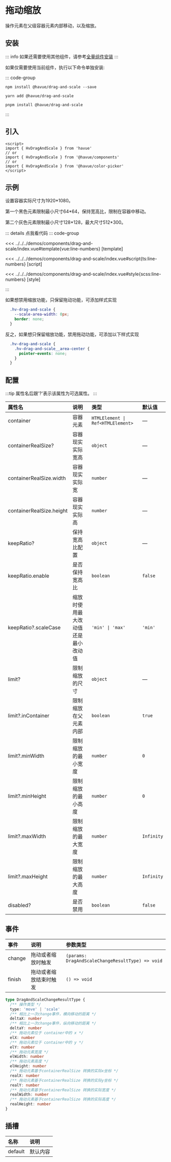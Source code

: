 # 拖动缩放

操作元素在父级容器元素内部移动，以及缩放。

## 安装

::: info
如果还需要使用其他组件，请参考[全量组件安装](./index.md)
:::

如果仅需要使用当前组件，执行以下命令单独安装:

::: code-group

```shell [npm]
npm install @havue/drag-and-scale --save
```

```shell [yarn]
yarn add @havue/drag-and-scale
```

```shell [pnpm]
pnpm install @havue/drag-and-scale
```

:::

## 引入

```vue
<script>
import { HvDragAndScale } from 'havue'
// or 
import { HvDragAndScale } from '@havue/components'
// or
import { HvDragAndScale } from '@havue/color-picker'
</script>
```

## 示例

设置容器实际尺寸为1920*1080。

第一个黑色元素限制最小尺寸64*64，保持宽高比，限制在容器中移动。

第二个灰色元素限制最小尺寸128\*128，最大尺寸512\*300。

<script setup lang="ts">
import Demo from '@/components/drag-and-scale/index.vue'

</script>

<Demo></Demo>

::: details 点我看代码
::: code-group

<<< ../../../demos/components/drag-and-scale/index.vue#template{vue:line-numbers} [template]

<<< ../../../demos/components/drag-and-scale/index.vue#script{ts:line-numbers} [script]

<<< ../../../demos/components/drag-and-scale/index.vue#style{scss:line-numbers} [style]

:::

如果想禁用缩放功能，只保留拖动功能，可添加样式实现

```css
  .hv-drag-and-scale {
    --scale-area-width: 0px;
    border: none;
  }
```

反之，如果想只保留缩放功能，禁用拖动功能，可添加以下样式实现

```scss
  .hv-drag-and-scale {
    .hv-drag-and-scale__area-center {
      pointer-events: none;
    }
  }
```

## 配置

:::tip
属性名后跟'?'表示该属性为可选属性。
:::

| 属性名                   | 说明                               | 类型                               | 默认值       |
| :----------------------- | :--------------------------------- | :--------------------------------- | :----------- |
| container                | 容器元素                           | `HTMLElement \| Ref<HTMLElement>` | —           |
| containerRealSize?       | 容器现实实际宽高                   | `object`                         | —           |
| containerRealSize.width  | 容器现实实际宽                     | `number`                         | —           |
| containerRealSize.height | 容器现实实际高                     | `number`                         | —           |
| keepRatio?               | 保持宽高比配置                     | `object`                         | —           |
| keepRatio.enable         | 是否保持宽高比                     | `boolean`                        | `false`    |
| keepRatio?.scaleCase     | 缩放时使用最大改动值还是最小改动值 | `'min' \| 'max'`                  | `'min'`    |
| limit?                   | 限制缩放的尺寸                     | `object`                         | —           |
| limit?.inContainer       | 限制缩放在父元素内部               | `boolean`                        | `true`     |
| limit?.minWidth          | 限制缩放的最小宽度                 | `number`                         | `0`        |
| limit?.minHeight         | 限制缩放的最小高度                 | `number`                         | `0`        |
| limit?.maxWidth          | 限制缩放的最大宽度                 | `number`                         | `Infinity` |
| limit?.maxHeight         | 限制缩放的最大高度                 | `number`                         | `Infinity` |
| disabled?                | 是否禁用                           | `boolean`                        | `false`    |

## 事件

| 事件   | 说明                   | 参数类型                                           |
| :----- | :--------------------- | :------------------------------------------------- |
| change | 拖动或者缩放时触发     | `(params: DragAndScaleChangeResultType) => void` |
| finish | 拖动或者缩放结束时触发 | `() => void`                                     |

```ts
type DragAndScaleChangeResultType {
  /** 操作类型 */
  type: 'move' | 'scale'
  /** 相比上一次change事件，横向移动的距离 */
  deltaX: number
  /** 相比上一次change事件，纵向移动的距离 */
  deltaY: number
  /** 拖动元素位于 container中的 x */
  elX: number
  /** 拖动元素位于 container中的 y */
  elY: number
  /** 拖动元素宽度 */
  elWidth: number
  /** 拖动元素高度 */
  elHeight: number
  /** 拖动元素基于containerRealSize 转换的实际x坐标 */
  realX: number
  /** 拖动元素基于containerRealSize 转换的实际y坐标 */
  realY: number
  /** 拖动元素基于containerRealSize 转换的实际宽度 */
  realWidth: number
  /** 拖动元素基于containerRealSize 转换的实际高度 */
  realHeight: number
}
```

## 插槽

| 名称    | 说明     |
| :------ | :------- |
| default | 默认内容 |
